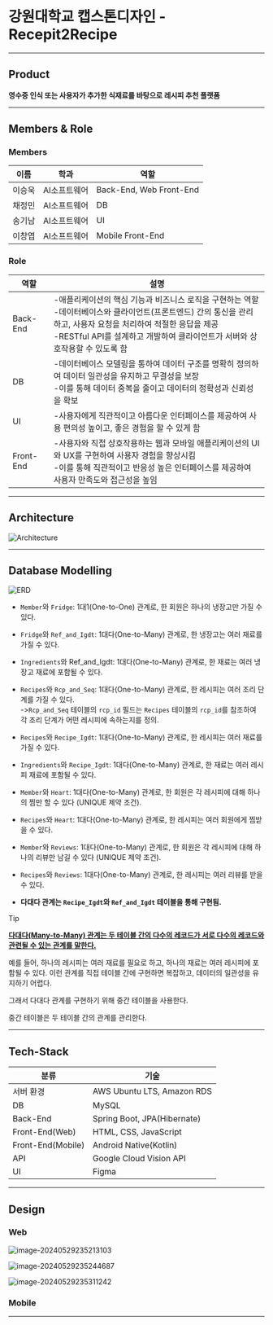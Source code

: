 # 강원대학교 캡스톤디자인 - Recepit2Recipe

---

## Product

**영수증 인식 또는 사용자가 추가한 식재료를 바탕으로 레시피 추천 플랫폼**



---



## Members & Role

### Members

| 이름   | 학과         | 역할                    |
| ------ | ------------ | ----------------------- |
| 이승욱 | AI소프트웨어 | Back-End, Web Front-End |
| 채정민 | AI소프트웨어 | DB                      |
| 송기남 | AI소프트웨어 | UI                      |
| 이창엽 | AI소프트웨어 | Mobile Front-End        |



### Role

| 역할      | 설명                                                         |
| --------- | ------------------------------------------------------------ |
| Back-End  | -애플리케이션의 핵심 기능과 비즈니스 로직을 구현하는 역할<br />-데이터베이스와 클라이언트(프론트엔드) 간의 통신을 관리하고, 사용자 요청을 처리하여 적절한 응답을 제공<br />-RESTful API를 설계하고 개발하여 클라이언트가 서버와 상호작용할 수 있도록 함 |
| DB        | -데이터베이스 모델링을 통하여 데이터 구조를 명확히 정의하여 데이터 일관성을 유지하고 무결성을 보장<br />-이를 통해 데이터 중복을 줄이고 데이터의 정확성과 신뢰성을 확보 |
| UI        | -사용자에게 직관적이고 아름다운 인터페이스를 제공하여 사용 편의성 높이고, 좋은 경험을 할 수 있게 함 |
| Front-End | -사용자와 직접 상호작용하는 웹과 모바일 애플리케이션의 UI와 UX를 구현하여 사용자 경험을 향상시킴<br />-이를 통해 직관적이고 반응성 높은 인터페이스를 제공하여 사용자 만족도와 접근성을 높임 |



---



## Architecture

![Architecture](images/README/Architecture.png)



---



## Database Modelling

![ERD](images/README/ERD.png)

- `Member`와 `Fridge`: 1대1(One-to-One) 관계로, 한 회원은 하나의 냉장고만 가질 수 있다.
- `Fridge`와 `Ref_and_Igdt`: 1대다(One-to-Many) 관계로, 한 냉장고는 여러 재료를 가질 수 있다.
- `Ingredients`와 Ref_and_Igdt: 1대다(One-to-Many) 관계로, 한 재료는 여러 냉장고 재료에 포함될 수 있다.
- `Recipes`와 `Rcp_and_Seq`: 1대다(One-to-Many) 관계로, 한 레시피는 여러 조리 단계를 가질 수 있다.<br>
  ->`Rcp_and_Seq` 테이블의 `rcp_id` 필드는 `Recipes` 테이블의 `rcp_id`를 참조하여 각 조리 단계가 어떤 레시피에 속하는지를 정의.
- `Recipes`와 `Recipe_Igdt`: 1대다(One-to-Many) 관계로, 한 레시피는 여러 재료를 가질 수 있다.
- `Ingredients`와 `Recipe_Igdt`: 1대다(One-to-Many) 관계로, 한 재료는 여러 레시피 재료에 포함될 수 있다.
- `Member`와 `Heart`: 1대다(One-to-Many) 관계로, 한 회원은 각 레시피에 대해 하나의 찜만 할 수 있다 (UNIQUE 제약 조건).
- `Recipes`와 `Heart`: 1대다(One-to-Many) 관계로, 한 레시피는 여러 회원에게 찜받을 수 있다.
- `Member`와 `Reviews`: 1대다(One-to-Many) 관계로, 한 회원은 각 레시피에 대해 하나의 리뷰만 남길 수 있다 (UNIQUE 제약 조건).
- `Recipes`와 `Reviews`: 1대다(One-to-Many) 관계로, 한 레시피는 여러 리뷰를 받을 수 있다.

- **다대다 관계는 `Recipe_Igdt`와 `Ref_and_Igdt` 테이블을 통해 구현됨.**

> [!TIP]
>
> <u>**다대다(Many-to-Many) 관계는 두 테이블 간의 다수의 레코드가 서로 다수의 레코드와 관련될 수 있는 관계를 말한다.**</u> 
>
> 예를 들어, 하나의 레시피는 여러 재료를 필요로 하고, 하나의 재료는 여러 레시피에 포함될 수 있다. 이런 관계를 직접 테이블 간에 구현하면 복잡하고, 데이터의 일관성을 유지하기 어렵다. 
>
> 그래서 다대다 관계를 구현하기 위해 중간 테이블을 사용한다. 
>
> 중간 테이블은 두 테이블 간의 관계를 관리한다.



---



## Tech-Stack

| 분류              | 기술                        |
| ----------------- | --------------------------- |
| 서버 환경         | AWS Ubuntu LTS, Amazon RDS  |
| DB                | MySQL                       |
| Back-End          | Spring Boot, JPA(Hibernate) |
| Front-End(Web)    | HTML, CSS, JavaScript       |
| Front-End(Mobile) | Android Native(Kotlin)      |
| API               | Google Cloud Vision API     |
| UI                | Figma                       |



---



## Design

### Web

![image-20240529235213103](images/README/image-20240529235213103.png)

![image-20240529235244687](images/README/image-20240529235244687.png)

![image-20240529235311242](images/README/image-20240529235311242.png)



### Mobile





---





